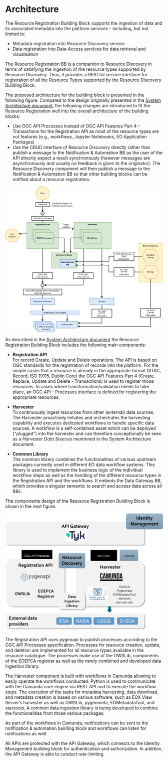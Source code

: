 # Architecture

The Resource Registration Building Block supports the ingestion of data and its associated metadata into the platform services – including, but not limited to:

- Metadata registration into Resource Discovery service
- Data registration into Data Access services for data retrieval and visualisation

The Resource Registration BB is a companion to Resource Discovery in terms of satisfying the ingestion of the resource types supported by Resource Discovery. Thus, it provides a RESTful service interface for registration of all the Resource Types supported by the Resource Discovery Building Block.

The proposed architecture for the building block is presented in the following figure. Compared to the design originally presented in the [System Architecture document](https://eoepca.readthedocs.io/projects/architecture/), the following changes are introduced to fit the Resource Registration well into the overall architecture of the building blocks:

- Use OGC API Processes instead of OGC API Features Part 4 – Transactions for the Registration API as most of the resource types are not features (e.g., workflows, Jupyter Notebooks, EO Application Packages)
- Use the CRUD interface of Resource Discovery directly rather than publish a message to the Notification & Automation BB as the user of the API directly expect a result synchronously (however messages are asynchronously and usually no feedback is given to the originator). The Resource Discovery component will then publish a message to the Notification & Automation BB so that other building blocks can be notified about a resource registration.

![Resource Registration architecture](../img/resource-registration-architecture.drawio.png)

As described in the [System Architecture document](https://eoepca.readthedocs.io/projects/architecture/) the Resource Registration Building Block includes the following main components:

* **Registration API**<br>
  For record Create, Update and Delete operations. The API is based on OGC standards for the registration of records into the platform. For the simple cases that a resource is already in the appropriate format (STAC, Record, ISO 19115, Dublin Core) the OGC API Features Part 4 (Create, Replace, Update and Delete - Transactions) is used to register those resources. In cases where transformation/validation needs to take place, an OGC API - Processes interface is defined for registering the appropriate resources.

* **Harvester**<br>
  To continuously ingest resources from other (external) data sources. The Harvester proactively initiates and orchestrates the harvesting capability and executes dedicated workflows to handle specific data sources. A workflow is a self-contained asset which can be deployed ("plugged") into the harvester and can therefore conceptionally be seen as a *Harvester Data Sources* mentioned in the System Architecture document.

* **Common Library**<br>
  The common library combines the functionalities of various upstream packages currently used in different EO data workflow systems. This library is used to implement the business logic of the individual workflow steps as well as  the handling of the different resource types in the Registration API and the workflows. It embeds the Data Gateway BB, which provides a singular semantic to search and access data across all BBs.

The components design of the Resource Registration Building Block is shown in the next figure. 

![Resource Registration components](../img/resource-registration-components.png)

The Registration API uses pygeoapi to publish processes according to the OGC API Processes specification. Processes for resource creation, update, and deletion are implemented for all resource types available in the resource catalogue. The processes make use of the OWSLib, components of the EOEPCA registrar as well as the newly combined and developed data ingestion library.

The Harvester component is built with workflows in Camunda allowing to easily operate the workflows conducted. Python is used to communicate with the Camunda core engine via REST API and to execute the workflow steps. The execution of the tasks for metadata harvesting, data download, and metadata creation is based on various software, such as EOX View Server’s harvester as well as OWSLib, pygeometa, EOMetadataTool, and stactools. A common data ingestion library is being developed to combine the functionalities from those various packages.

As part of the workflows in Camunda, notifications can be sent to the notification & automation building block and workflows can listen for notifications as well.

All APIs are protected with the API Gateway, which connects to the Identity Management building block for authentication and authorization. In addition, the API Gateway is able to conduct rate-limiting.
